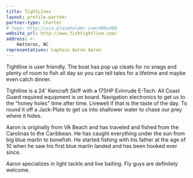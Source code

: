 ```yaml
---
title: TightLines
layout: profile-partner
partner-type: charter
# logo: http://via.placeholder.com/400x400
website_url: http://www.fishtightline.com/
address: >- 
    Hatteras, NC
representatives: Captain Aaron Aaron
---
```


Tightline is user friendly. The boat has pop up cleats for no snags and plenty of room to fish all day so you can tell tales for a lifetime and maybe even catch dinner.

Tightline is a 24' Kencraft Skiff with a 175HP Evinrude E-Tech. All Coast Guard required equipment is on board. Navigation electronics to get us to the "honey holes" time after time. Livewell if that is the taste of the day. To round it off a Jack-Plate to get us into shallower water to chase our prey where it hides.     
 
Aaron is originally from VA Beach and has traveled and fished from the Carolinas to the Caribbean. He has caught everything under the sun from big blue marlin to bonefish. He started fishing with his father at the age of 10 when he saw his first blue marlin landed and has been hooked ever since.

Aaron specializes in light tackle and live baiting. Fly guys are definitely welcome. 
  